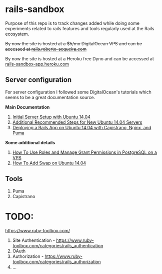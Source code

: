# rails-sandbox

Purpose of this repo is to track changes added while doing some experiments related to rails features and tools regularly used at the Rails ecosystem.

~~By now the site is hosted at a $5/mo DigitalOcean VPS and can be accessed at [rails.roberto-sequeira.com](http://rails.roberto-sequeira.com)~~

By now the site is hosted at a Heroku free Dyno and can be accessed at [rails-sandbox-app.heroku.com](https://rails-sandbox-app.herokuapp.com/)

## Server configuration

For server configuration I followed some DigitalOcean's tutorials which seems to be a great documentation source.

**Main Documentation**

  1. [Initial Server Setup with Ubuntu 14.04](https://www.digitalocean.com/community/tutorials/initial-server-setup-with-ubuntu-14-04)
  2. [Additional Recommended Steps for New Ubuntu 14.04 Servers](https://www.digitalocean.com/community/tutorials/additional-recommended-steps-for-new-ubuntu-14-04-servers)
  3. [Deploying a Rails App on Ubuntu 14.04 with Capistrano, Nginx, and Puma](https://www.digitalocean.com/community/tutorials/deploying-a-rails-app-on-ubuntu-14-04-with-capistrano-nginx-and-puma)

**Some additional details**

  1. [How To Use Roles and Manage Grant Permissions in PostgreSQL on a VPS](https://www.digitalocean.com/community/tutorials/how-to-use-roles-and-manage-grant-permissions-in-postgresql-on-a-vps--2)
  2. [How To Add Swap on Ubuntu 14.04](https://www.digitalocean.com/community/tutorials/how-to-add-swap-on-ubuntu-14-04)

## Tools

1. Puma
2. Capistrano

# TODO:

https://www.ruby-toolbox.com/

1. Site Authentication - https://www.ruby-toolbox.com/categories/rails_authentication
2. OAuth
3. Authorization - https://www.ruby-toolbox.com/categories/rails_authorization
4. ...


